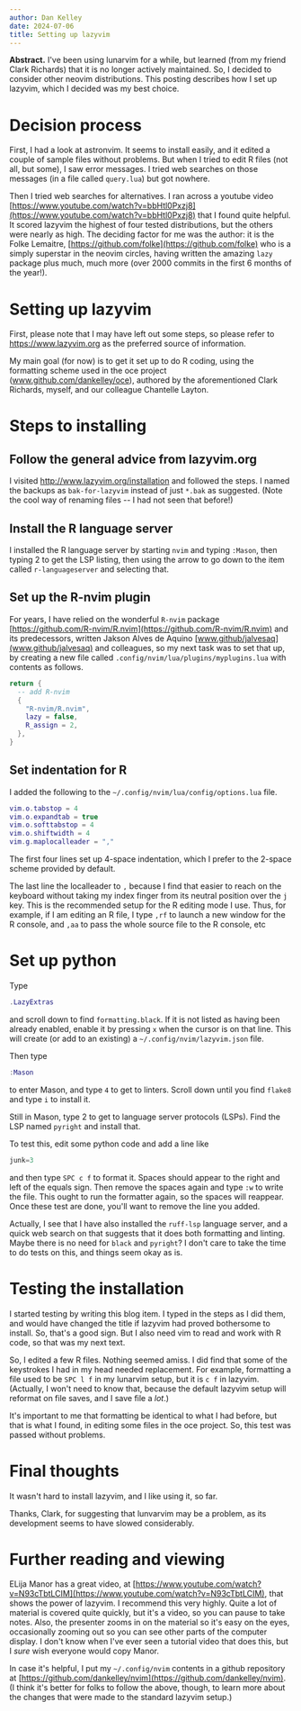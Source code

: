 ```yaml
---
author: Dan Kelley
date: 2024-07-06
title: Setting up lazyvim
---
```


**Abstract.** I've been using lunarvim for a while, but learned (from
my friend Clark Richards) that it is no longer actively maintained.
So, I decided to consider other neovim distributions.  This posting
describes how I set up lazyvim, which I decided was my best choice.

# Decision process

First, I had a look at astronvim.  It seems to install easily, and it
edited a couple of sample files without problems. But when I tried to
edit R files (not all, but some), I saw error messages. I tried web
searches on those messages (in a file called `query.lua`) but got
nowhere.

Then I tried web searches for alternatives.  I ran across a youtube video
[https://www.youtube.com/watch?v=bbHtl0Pxzj8](https://www.youtube.com/watch?v=bbHtl0Pxzj8)
that I found quite helpful.  It scored lazyvim the highest of four tested
distributions, but the others were nearly as high.  The deciding factor for me
was the author: it is the Folke Lemaitre,
[https://github.com/folke](https://github.com/folke) who is a simply superstar
in the neovim circles, having written the amazing `lazy` package plus much,
much more (over 2000 commits in the first 6 months of the year!).

# Setting up lazyvim

First, please note that I may have left out some steps, so please
refer to https://www.lazyvim.org as the preferred source of
information.

My main goal (for now) is to get it set up to do R coding, using the
formatting scheme used in the oce project
(www.github.com/dankelley/oce), authored by the aforementioned Clark
Richards, myself, and our colleague Chantelle Layton.

# Steps to installing

## Follow the general advice from lazyvim.org

I visited http://www.lazyvim.org/installation and followed the steps.  I named
the backups as `bak-for-lazyvim` instead of just `*.bak` as suggested. (Note
the cool way of renaming files -- I had not seen that before!)

## Install the R language server

I installed the R language server by starting `nvim` and typing `:Mason`, then
typing 2 to get the LSP listing, then using the arrow to go down to the item
called `r-languageserver` and selecting that.

## Set up the R-nvim plugin

For years, I have relied on the wonderful `R-nvim` package
[https://github.com/R-nvim/R.nvim](https://github.com/R-nvim/R.nvim) and its
predecessors, written Jakson Alves de Aquino
[www.github/jalvesaq](www.github/jalvesaq) and colleagues, so my next task was
to set that up, by creating a new file called
`.config/nvim/lua/plugins/myplugins.lua` with contents as follows.

```lua
return {
  -- add R-nvim
  {
    "R-nvim/R.nvim",
    lazy = false,
    R_assign = 2,
  },
}
```

## Set indentation for R

I added the following to the `~/.config/nvim/lua/config/options.lua` file.

```lua
vim.o.tabstop = 4
vim.o.expandtab = true
vim.o.softtabstop = 4
vim.o.shiftwidth = 4
vim.g.maplocalleader = ","
```

The first four lines set up 4-space indentation, which I prefer to the 2-space
scheme provided by default.

The last line the localleader to `,` because I find that easier to reach on the
keyboard without taking my index finger from its neutral position over the `j`
key.  This is the recommended setup for the R editing mode I use. Thus, for
example, if I am editing an R file, I type `,rf` to launch a new window for the
R console, and `,aa` to pass the whole source file to the R console, etc

# Set up python

Type

```lua
.LazyExtras
```

and scroll down to find `formatting.black`.  If it is not listed as
having been already enabled, enable it by pressing `x` when the cursor
is on that line.  This will create (or add to an existing) a
`~/.config/nvim/lazyvim.json` file.

Then type

```lua
:Mason
```

to enter Mason, and type `4` to get to linters.  Scroll down until you
find `flake8` and type `i` to install it.

Still in Mason, type 2 to get to language server protocols (LSPs).
Find the LSP named `pyright` and install that.

To test this, edit some python code and add a line like

```python
junk=3
```

and then type `SPC c f` to format it.  Spaces should appear to the
right and left of the equals sign. Then remove the spaces again and
type `:w` to write the file.  This ought to run the formatter again,
so the spaces will reappear.  Once these test are done, you'll want to
remove the line you added.

Actually, I see that I have also installed the `ruff-lsp` language
server, and a quick web search on that suggests that it does both
formatting and linting.  Maybe there is no need for `black` and
`pyright`?  I don't care to take the time to do tests on this, and
things seem okay as is.

# Testing the installation

I started testing by writing this blog item.  I typed in the steps as I did
them, and would have changed the title if lazyvim had proved bothersome to
install.  So, that's a good sign.  But I also need vim to read and work with R
code, so that was my next text.

So, I edited a few R files.  Nothing seemed amiss.  I did find that some of the
keystrokes I had in my head needed replacement. For example, formatting a file
used to be `SPC l f` in my lunarvim setup, but it is `c f` in lazyvim.
(Actually, I won't need to know that, because the default lazyvim setup will
reformat on file saves, and I save file a *lot*.)

It's important to me that formatting be identical to what I had before, but
that is what I found, in editing some files in the oce project.  So, this test
was passed without problems.

# Final thoughts

It wasn't hard to install lazyvim, and I like using it, so far.

Thanks, Clark, for suggesting that lunvarvim may be a problem, as its
development seems to have slowed considerably.

# Further reading and viewing

ELija Manor has a great video, at
[https://www.youtube.com/watch?v=N93cTbtLCIM](https://www.youtube.com/watch?v=N93cTbtLCIM),
that shows the power of lazyvim.  I recommend this very highly. Quite
a lot of material is covered quite quickly, but it's a video, so you
can pause to take notes. Also, the presenter zooms in on the material
so it's easy on the eyes, occasionally zooming out so you can see
other parts of the computer display.  I don't know when I've ever seen
a tutorial video that does this, but I *sure* wish everyone would copy
Manor.

In case it's helpful, I put my `~/.config/nvim` contents in a github repository
at [https://github.com/dankelley/nvim](https://github.com/dankelley/nvim).  (I
think it's better for folks to follow the above, though, to learn more about
the changes that were made to the standard lazyvim setup.)
